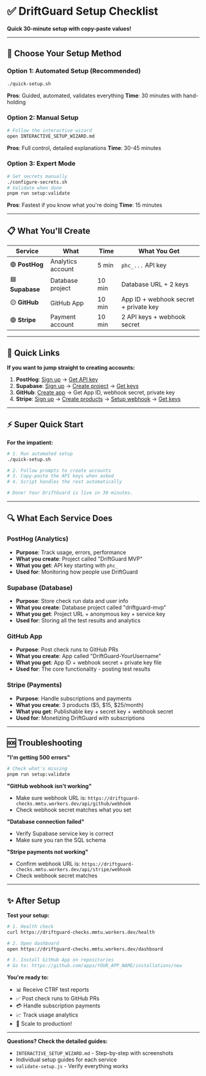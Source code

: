 # ✅ DriftGuard Setup Checklist

**Quick 30-minute setup with copy-paste values!**

---

## 🚀 Choose Your Setup Method

### Option 1: Automated Setup (Recommended)
```bash
./quick-setup.sh
```
**Pros**: Guided, automated, validates everything
**Time**: 30 minutes with hand-holding

### Option 2: Manual Setup
```bash
# Follow the interactive wizard
open INTERACTIVE_SETUP_WIZARD.md
```
**Pros**: Full control, detailed explanations
**Time**: 30-45 minutes

### Option 3: Expert Mode
```bash
# Set secrets manually
./configure-secrets.sh
# Validate when done
pnpm run setup:validate
```
**Pros**: Fastest if you know what you're doing
**Time**: 15 minutes

---

## 📋 What You'll Create

| Service | What | Time | What You Get |
|---------|------|------|--------------|
| 🟢 **PostHog** | Analytics account | 5 min | `phc_...` API key |
| 🟦 **Supabase** | Database project | 10 min | Database URL + 2 keys |
| 🟡 **GitHub** | GitHub App | 10 min | App ID + webhook secret + private key |
| 🟣 **Stripe** | Payment account | 10 min | 2 API keys + webhook secret |

---

## 🔗 Quick Links

**If you want to jump straight to creating accounts:**

1. **PostHog**: [Sign up](https://app.posthog.com/signup) → [Get API key](https://app.posthog.com/project/settings)
2. **Supabase**: [Sign up](https://supabase.com/dashboard) → [Create project](https://supabase.com/dashboard/projects) → [Get keys](https://supabase.com/dashboard/project/_/settings/api)
3. **GitHub**: [Create app](https://github.com/settings/apps/new) → Get App ID, webhook secret, private key
4. **Stripe**: [Sign up](https://dashboard.stripe.com/register) → [Create products](https://dashboard.stripe.com/products) → [Setup webhook](https://dashboard.stripe.com/webhooks) → [Get keys](https://dashboard.stripe.com/apikeys)

---

## ⚡ Super Quick Start

**For the impatient:**

```bash
# 1. Run automated setup
./quick-setup.sh

# 2. Follow prompts to create accounts
# 3. Copy-paste the API keys when asked
# 4. Script handles the rest automatically

# Done! Your DriftGuard is live in 30 minutes.
```

---

## 🔍 What Each Service Does

### PostHog (Analytics)
- **Purpose**: Track usage, errors, performance
- **What you create**: Project called "DriftGuard MVP"
- **What you get**: API key starting with `phc_`
- **Used for**: Monitoring how people use DriftGuard

### Supabase (Database)
- **Purpose**: Store check run data and user info
- **What you create**: Database project called "driftguard-mvp"
- **What you get**: Project URL + anonymous key + service key
- **Used for**: Storing all the test results and analytics

### GitHub App
- **Purpose**: Post check runs to GitHub PRs
- **What you create**: App called "DriftGuard-YourUsername"
- **What you get**: App ID + webhook secret + private key file
- **Used for**: The core functionality - posting test results

### Stripe (Payments)
- **Purpose**: Handle subscriptions and payments
- **What you create**: 3 products ($5, $15, $25/month)
- **What you get**: Publishable key + secret key + webhook secret
- **Used for**: Monetizing DriftGuard with subscriptions

---

## 🆘 Troubleshooting

**"I'm getting 500 errors"**
```bash
# Check what's missing
pnpm run setup:validate
```

**"GitHub webhook isn't working"**
- Make sure webhook URL is: `https://driftguard-checks.mmtu.workers.dev/api/github/webhook`
- Check webhook secret matches what you set

**"Database connection failed"**
- Verify Supabase service key is correct
- Make sure you ran the SQL schema

**"Stripe payments not working"**
- Confirm webhook URL is: `https://driftguard-checks.mmtu.workers.dev/api/stripe/webhook`
- Check webhook secret matches

---

## ✨ After Setup

**Test your setup:**
```bash
# 1. Health check
curl https://driftguard-checks.mmtu.workers.dev/health

# 2. Open dashboard
open https://driftguard-checks.mmtu.workers.dev/dashboard

# 3. Install GitHub App on repositories
# Go to: https://github.com/apps/YOUR_APP_NAME/installations/new
```

**You're ready to:**
- 📊 Receive CTRF test reports
- ✅ Post check runs to GitHub PRs  
- 💳 Handle subscription payments
- 📈 Track usage analytics
- 🚀 Scale to production!

---

**Questions? Check the detailed guides:**
- `INTERACTIVE_SETUP_WIZARD.md` - Step-by-step with screenshots
- Individual setup guides for each service
- `validate-setup.js` - Verify everything works